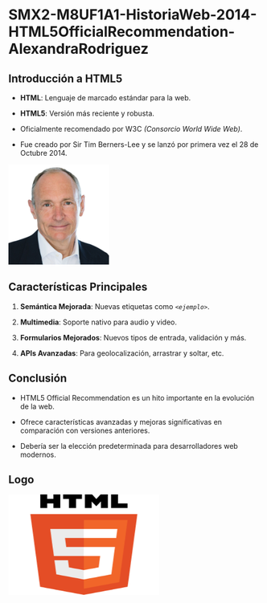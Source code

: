 # SMX2-M8UF1A1-HistoriaWeb-2014-HTML5OfficialRecommendation-AlexandraRodriguez

## Introducción a HTML5

- **HTML**: Lenguaje de marcado estándar para la web.

- **HTML5**: Versión más reciente y robusta.

- Oficialmente recomendado por W3C _(Consorcio World Wide Web)_.

- Fue creado por Sir Tim Berners-Lee  y se lanzó por primera vez el 28 de Octubre 2014.

<img src="https://github.com/alexandra0720/SMX2-M8UF1A1-HistoriaWeb-2014-HTML5OfficialRecommendation-AlexandraRodriguez/blob/main/image.png" alt="Logo" width="200" height="200" />


## Características Principales

1. **Semántica Mejorada**: Nuevas etiquetas como _`<ejemplo>`_.

2. **Multimedia**: Soporte nativo para audio y video.

3. **Formularios Mejorados**: Nuevos tipos de entrada, validación y más.

4. **APIs Avanzadas**: Para geolocalización, arrastrar y soltar, etc.

## Conclusión

- HTML5 Official Recommendation es un hito importante en la evolución de la web.

- Ofrece características avanzadas y mejoras significativas en comparación con versiones anteriores.

- Debería ser la elección predeterminada para desarrolladores web modernos.

## Logo

<img src="https://github.com/alexandra0720/SMX2-M8UF1A1-HistoriaWeb-2014-HTML5OfficialRecommendation-AlexandraRodriguez/blob/main/logo.png" alt="Logo" width="300" height="200" />

